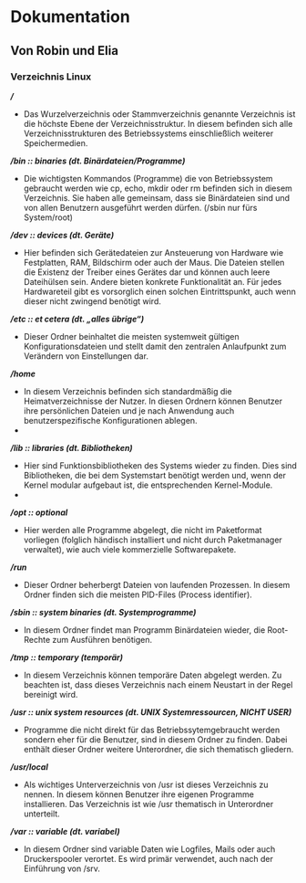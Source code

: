 # Dokumentation
## Von Robin und Elia

### Verzeichnis Linux
***/***
- Das Wurzelverzeichnis oder Stammverzeichnis genannte Verzeichnis ist die höchste Ebene der Verzeichnisstruktur. In diesem befinden sich alle Verzeichnisstrukturen des Betriebssystems einschließlich weiterer Speichermedien.


***/bin :: binaries (dt. Binärdateien/Programme)***
- Die wichtigsten Kommandos (Programme) die von Betriebssystem gebraucht werden wie cp, echo, mkdir oder rm befinden sich in diesem Verzeichnis. Sie haben alle gemeinsam, dass sie Binärdateien sind und von allen Benutzern ausgeführt werden dürfen. (/sbin nur fürs System/root)

***/dev :: devices (dt. Geräte)***
- Hier befinden sich Gerätedateien zur Ansteuerung von Hardware wie Festplatten, RAM, Bildschirm oder auch der Maus. Die Dateien stellen die Existenz der Treiber eines Gerätes dar und können auch leere Dateihülsen sein. Andere bieten konkrete Funktionalität an. Für jedes Hardwareteil gibt es vorsorglich einen solchen Eintrittspunkt, auch wenn dieser nicht zwingend benötigt wird.

***/etc :: et cetera (dt. „alles übrige“)***
- Dieser Ordner beinhaltet die meisten systemweit gültigen Konfigurationsdateien und stellt damit den zentralen Anlaufpunkt zum Verändern von Einstellungen dar.

***/home***
- In diesem Verzeichnis befinden sich standardmäßig die Heimatverzeichnisse der Nutzer. In diesen Ordnern können Benutzer ihre persönlichen Dateien und je nach Anwendung auch benutzerspezifische Konfigurationen ablegen.
- 
***/lib :: libraries (dt. Bibliotheken)***
- Hier sind Funktionsbibliotheken des Systems wieder zu finden. Dies sind Bibliotheken, die bei dem Systemstart benötigt werden und, wenn der Kernel modular aufgebaut ist, die entsprechenden Kernel-Module.
- 
***/opt :: optional***
- Hier werden alle Programme abgelegt, die nicht im Paketformat vorliegen (folglich händisch installiert und nicht durch Paketmanager verwaltet), wie auch viele kommerzielle Softwarepakete.
  
***/run***
- Dieser Ordner beherbergt Dateien von laufenden Prozessen. In diesem Ordner finden sich die meisten PID-Files (Process identifier).

***/sbin :: system binaries (dt. Systemprogramme)***
- In diesem Ordner findet man Programm Binärdateien wieder, die Root-Rechte zum Ausführen benötigen.
  
***/tmp :: temporary (temporär)***
- In diesem Verzeichnis können temporäre Daten abgelegt werden. Zu beachten ist, dass dieses Verzeichnis nach einem Neustart in der Regel bereinigt wird.
  
***/usr :: unix system resources (dt. UNIX Systemressourcen, NICHT USER)***
- Programme die nicht direkt für das Betriebssytemgebraucht werden sondern eher für die Benutzer, sind in diesem Ordner zu finden. Dabei enthält dieser Ordner weitere Unterordner, die sich thematisch gliedern.
  
***/usr/local***
- Als wichtiges Unterverzeichnis von /usr ist dieses Verzeichnis zu nennen. In diesem können Benutzer ihre eigenen Programme installieren. Das Verzeichnis ist wie /usr thematisch in Unterordner unterteilt.
  
***/var :: variable (dt. variabel)***
- In diesem Ordner sind variable Daten wie Logfiles, Mails oder auch Druckerspooler verortet. Es wird primär verwendet, auch nach der Einführung von /srv.


